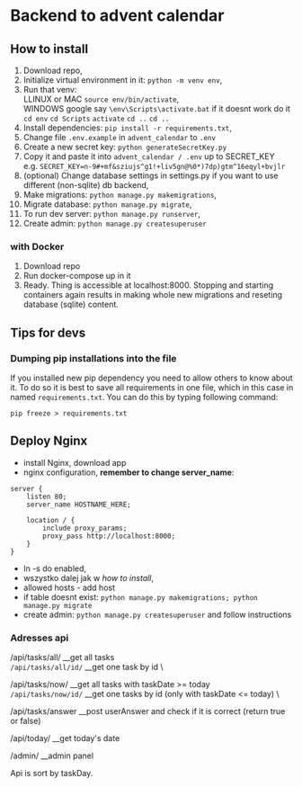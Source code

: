 # Backend to advent calendar

## How to install
1. Download repo, 
2. Initialize virtual environment in it: `python -m venv env`,
3. Run that venv: \
    LLINUX or MAC `source env/bin/activate`, \
    WINDOWS google say `\env\Scripts\activate.bat` if it doesnt work do it `cd env` `cd Scripts` `activate` `cd ..` `cd ..`
4. Install dependencies: `pip install -r requirements.txt`,
5. Change file `.env.example` in `advent_calendar` to `.env`
6. Create a new secret key: `python generateSecretKey.py`
7. Copy it and paste it into `advent_calendar / .env` up to SECRET_KEY \
    e.g. `SECRET_KEY=n-9#+mf&sziujs^g1!+liv5gn@%0*)7dp)gtm^16eqyl+bvjlr`
8. (optional) Change database settings in settings.py if you want to use different (non-sqlite) db backend, 
9. Make migrations: `python manage.py makemigrations`,
10. Migrate database: `python manage.py migrate`,
11. To run dev server: `python manage.py runserver`,
12. Create admin: `python manage.py createsuperuser`

    


### with Docker
1. Download repo
2. Run docker-compose up in it
3. Ready. Thing is accessible at localhost:8000. Stopping and starting containers again results in making whole new migrations and reseting database (sqlite) content. 

## Tips for devs

### Dumping pip installations into the file
If you installed new pip dependency you need to allow others to know about it. To do so it is best to save all requirements
in one file, which in this case in named `requirements.txt`. You can do this by typing following command: 

`pip freeze > requirements.txt`

## Deploy Nginx
- install Nginx, download app
- nginx configuration, **remember to change server_name**: 
```
server {
    listen 80;
    server_name HOSTNAME_HERE;

    location / {
        include proxy_params;
        proxy_pass http://localhost:8000;
    }
}
```
- ln -s do enabled,
- wszystko dalej jak w *how to install*,
- allowed hosts - add host
- if table doesnt exist: `python manage.py makemigrations; python manage.py migrate`
- create admin: `python manage.py createsuperuser` and follow instructions

### Adresses api
/api/tasks/all/     __get all tasks \
`/api/tasks/all/id/`     __get one task by id \

/api/tasks/now/     __get all tasks with taskDate >= today \
`/api/tasks/now/id/`    __get one tasks by id (only with taskDate <= today) \

/api/tasks/answer     __post userAnswer and check if it is correct (return true or false)

/api/today/     __get today's date

/admin/     __admin panel

Api is sort by taskDay.

